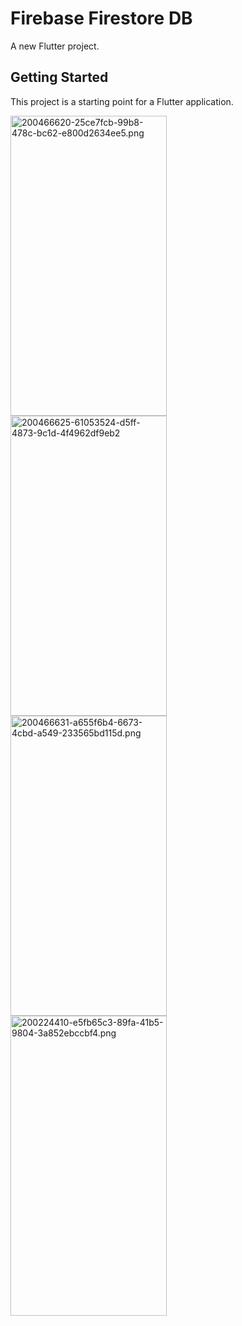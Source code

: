 # Firebase Firestore DB

A new Flutter project.

## Getting Started

This project is a starting point for a Flutter application.

<img align="left" src="https://user-images.githubusercontent.com/107684279/200466620-25ce7fcb-99b8-478c-bc62-e800d2634ee5.png" alt="200466620-25ce7fcb-99b8-478c-bc62-e800d2634ee5.png" width=250 height=480/>

<img align="left" src="https://user-images.githubusercontent.com/107684279/200466625-61053524-d5ff-4873-9c1d-4f4962df9eb2.png" alt="200466625-61053524-d5ff-4873-9c1d-4f4962df9eb2" width=250 height=480/>

<img align="left" src="https://user-images.githubusercontent.com/107684279/200466631-a655f6b4-6673-4cbd-a549-233565bd115d.png" alt="200466631-a655f6b4-6673-4cbd-a549-233565bd115d.png" width=250 height=480/>

<img align="left" src="https://user-images.githubusercontent.com/107684279/200224410-e5fb65c3-89fa-41b5-9804-3a852ebccbf4.png" alt="200224410-e5fb65c3-89fa-41b5-9804-3a852ebccbf4.png" width=250 height=480/>